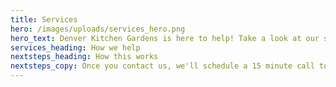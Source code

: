 ```yaml
---
title: Services
hero: /images/uploads/services_hero.png
hero_text: Denver Kitchen Gardens is here to help! Take a look at our services to learn more.
services_heading: How we help
nextsteps_heading: How this works
nextsteps_copy: Once you contact us, we'll schedule a 15 minute call to review what services you are interested in to determine how Denver Kitchen Gardens can help you meet your goals.
---
```

